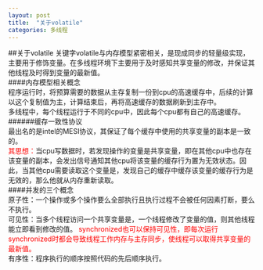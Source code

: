 ```yaml
---
layout: post
title:  "关于volatile"
categories: 多线程
---
```

##关于volatile
关键字volatile与内存模型紧密相关，是现成同步的轻量级实现，主要用于修饰变量。在多线程环境下主要用于及时感知共享变量的修改，并保证其他线程及时得到变量的最新值。  
####内存模型相关概念  
程序运行时，将预算需要的数据从主存复制一份到cpu的高速缓存中，后续的计算以这个复制值为主，计算结束后，再将高速缓存的数据刷新到主存中。  
多线程中，每个线程运行于不同的cpu中，因此每个cpu都有自己的高速缓存。  
######缓存一致性协议   
最出名的是intel的MESI协议，其保证了每个缓存中使用的共享变量的副本是一致的。  
<font  color="red">其思想：</font>当cpu写数据时，若发现操作的变量是共享变量，即在其他cpu中也存在该变量的副本，会发出信号通知其他cpu将该变量的缓存行为置为无效状态。因此，当其他cpu需要读取这个变量是，发现自己的缓存中缓存该变量的缓存行为是无效的，那么他就从内存重新读取。  
####并发的三个概念  
原子性：一个操作或多个操作要么全部执行且执行过程不会被任何因素打断，要么不执行。  
可见性：当多个线程访问一个共享变量是，一个线程修改了变量的值，则其他线程能立即看到修改的值。  <font  color="red">synchronized也可以保持可见性，即每次运行synchronized时都会导致线程工作内存与主存同步，使线程可以取得共享变量的最新值。</font>  
有序性：程序执行的顺序按照代码的先后顺序执行。  

